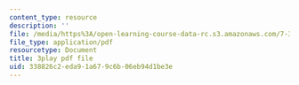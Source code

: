 ```yaml
---
content_type: resource
description: ''
file: /media/https%3A/open-learning-course-data-rc.s3.amazonaws.com/7-341-the-microbiome-and-drug-delivery-cross-species-communication-in-health-and-disease-spring-2018/338826c2eda91a679c6b06eb94d1be3e_blD8f7MOhFQ.pdf
file_type: application/pdf
resourcetype: Document
title: 3play pdf file
uid: 338826c2-eda9-1a67-9c6b-06eb94d1be3e
---
```

